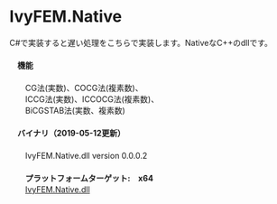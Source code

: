 ﻿IvyFEM.Native  
=============  

C#で実装すると遅い処理をこちらで実装します。NativeなC++のdllです。  
　  
　**機能**  
　  
　　CG法(実数)、COCG法(複素数)、  
　　ICCG法(実数)、ICCOCG法(複素数)、  
　　BiCGSTAB法(実数、複素数)  
　  
　**バイナリ（2019-05-12更新）**  
　  
　　IvyFEM.Native.dll version 0.0.0.2  
　  
　　**プラットフォームターゲット:　x64**  
　　[IvyFEM.Native.dll](https://github.com/ryujimiya/IvyFEM.Native/blob/master/publish/)  
　  
